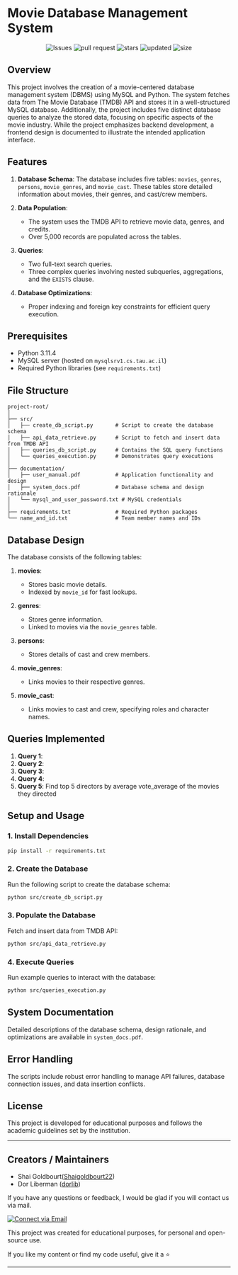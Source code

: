 # Movie Database Management System

<p align="center">
    <img alt="Issues" src="https://img.shields.io/github/issues-raw/Shaigoldbourt22/DbProject"/>
    <img alt="pull request" src="https://img.shields.io/github/issues-pr-closed/Shaigoldbourt22/DbProject"/>
    <img alt="stars" src="https://img.shields.io/github/stars/Shaigoldbourt22/DbProject?style=social">
    <img alt="updated" src="https://img.shields.io/github/last-commit/Shaigoldbourt22/DbProject">
    <img alt="size" src="https://img.shields.io/github/repo-size/Shaigoldbourt22/DbProject" >
</p>

## Overview
This project involves the creation of a movie-centered database management system (DBMS) using MySQL and Python. The system fetches data from The Movie Database (TMDB) API and stores it in a well-structured MySQL database. Additionally, the project includes five distinct database queries to analyze the stored data, focusing on specific aspects of the movie industry. While the project emphasizes backend development, a frontend design is documented to illustrate the intended application interface.

## Features
1. **Database Schema**: The database includes five tables: `movies`, `genres`, `persons`, `movie_genres`, and `movie_cast`. These tables store detailed information about movies, their genres, and cast/crew members.

2. **Data Population**:
   - The system uses the TMDB API to retrieve movie data, genres, and credits.
   - Over 5,000 records are populated across the tables.

3. **Queries**:
   - Two full-text search queries.
   - Three complex queries involving nested subqueries, aggregations, and the `EXISTS` clause.

4. **Database Optimizations**:
   - Proper indexing and foreign key constraints for efficient query execution.

## Prerequisites
- Python 3.11.4
- MySQL server (hosted on `mysqlsrv1.cs.tau.ac.il`)
- Required Python libraries (see `requirements.txt`)

## File Structure
```
project-root/
│
├── src/
│   ├── create_db_script.py       # Script to create the database schema
│   ├── api_data_retrieve.py      # Script to fetch and insert data from TMDB API
│   ├── queries_db_script.py      # Contains the SQL query functions
│   └── queries_execution.py      # Demonstrates query executions
│
├── documentation/
│   ├── user_manual.pdf           # Application functionality and design
│   ├── system_docs.pdf           # Database schema and design rationale
│   └── mysql_and_user_password.txt # MySQL credentials
│
├── requirements.txt              # Required Python packages
└── name_and_id.txt               # Team member names and IDs
```

## Database Design
The database consists of the following tables:

1. **movies**:
   - Stores basic movie details.
   - Indexed by `movie_id` for fast lookups.

2. **genres**:
   - Stores genre information.
   - Linked to movies via the `movie_genres` table.

3. **persons**:
   - Stores details of cast and crew members.

4. **movie_genres**:
   - Links movies to their respective genres.

5. **movie_cast**:
   - Links movies to cast and crew, specifying roles and character names.

## Queries Implemented
1. **Query 1**: 
2. **Query 2**: 
3. **Query 3**: 
4. **Query 4**: 
5. **Query 5**: Find top 5 directors by average vote_average of the movies they directed

## Setup and Usage

### 1. Install Dependencies
```bash
pip install -r requirements.txt
```

### 2. Create the Database
Run the following script to create the database schema:
```bash
python src/create_db_script.py
```

### 3. Populate the Database
Fetch and insert data from TMDB API:
```bash
python src/api_data_retrieve.py
```

### 4. Execute Queries
Run example queries to interact with the database:
```bash
python src/queries_execution.py
```

## System Documentation
Detailed descriptions of the database schema, design rationale, and optimizations are available in `system_docs.pdf`.

## Error Handling
The scripts include robust error handling to manage API failures, database connection issues, and data insertion conflicts.

## License
This project is developed for educational purposes and follows the academic guidelines set by the institution.

---

## Creators / Maintainers

- Shai Goldbourt([Shaigoldbourt22](https://github.com/Shaigoldbourt22))
- Dor Liberman ([dorlib](https://github.com/dorlib))


If you have any questions or feedback, I would be glad if you will contact us via mail.

<p align="left">
  <a href="dorlibrm@gmail.com"> 
    <img alt="Connect via Email" src="https://img.shields.io/badge/Gmail-c14438?style=flat&logo=Gmail&logoColor=white" />
  </a>
</p>

This project was created for educational purposes, for personal and open-source use.

If you like my content or find my code useful, give it a :star: 


---
